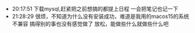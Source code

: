 
- 20:17:51 
	下载mysql,赶紧把之前想搞的都提上日程
	一会把笔记也记一下
- 21:28:29 
	很烦，不知道为什么没有安装成功，难道是我用的macos15的系统不兼容
	搞得别的事也没有感觉做了
	放松，能做些什么就做些什么吧 
